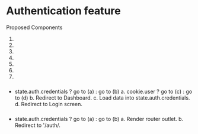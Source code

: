 # Authentication feature

Proposed Components
1. <AuthIndex />
2. <AuthGuard />
3. <AdminGuard />
4. <Dashboard />
5. <UsersList />
6. <Login />
7. <Register />


### <AuthIndex />
- state.auth.credentials ? go to (a) : go to (b)
  a. cookie.user ? go to (c) : go to (d)
  b. Redirect to Dashboard.
  c. Load data into state.auth.credentials.
  d. Redirect to Login screen.

### <AuthGuard />
- state.auth.credentials ? go to (a) : go to (b)
  a. Render router outlet.
  b. Redirect to '/auth/.
